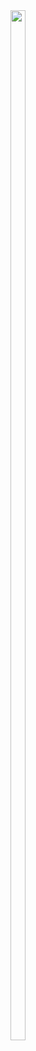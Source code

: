 <img src = "https://github.com/Sahilk0809/styling_with_text2/assets/149374235/703e41a8-39f5-4781-a789-4aa9afbb62e3" height = 65%, width= 22%>
